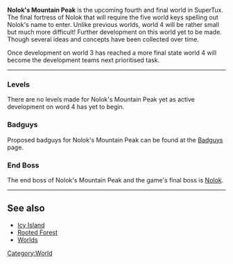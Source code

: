 **Nolok's Mountain Peak** is the upcoming fourth and final world in SuperTux. The final fortress of Nolok that will require the
five world keys spelling out Nolok's name to enter. Unlike previous worlds, world 4 will be rather small but much more difficult!
Further development on this world yet to be made. Though several ideas and concepts have been collected over time.

Once development on world 3 has reached a more final state world 4 will become the development teams next prioritised task.

---

### Levels

There are no levels made for Nolok's Mountain Peak yet as active development on word 4 has yet to begin.

### Badguys

Proposed badguys for Nolok's Mountain Peak can be found at the [Badguys](https://github.com/SuperTux/supertux/wiki/Proposed-Badguys) page.

### End Boss

The end boss of Nolok's Mountain Peak and the game's final boss is [Nolok](https://github.com/SuperTux/supertux/wiki/Bosses#Nolok).

---

See also
--------

-   [Icy Island](https://github.com/SuperTux/supertux/wiki/Icy-Island)
-   [Rooted Forest](https://github.com/SuperTux/supertux/wiki/Rooted-Forest)
-   [Worlds](https://github.com/SuperTux/supertux/wiki/Worlds)

<Category:World>
